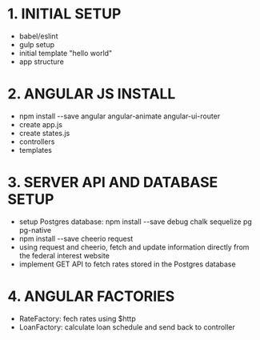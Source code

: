 # 1. INITIAL SETUP
- babel/eslint
- gulp setup
- initial template "hello world"
- app structure


# 2. ANGULAR JS INSTALL
- npm install --save angular angular-animate angular-ui-router
- create app.js
- create states.js
- controllers
- templates


# 3. SERVER API AND DATABASE SETUP
- setup Postgres database: npm install --save debug chalk sequelize pg pg-native
- npm install --save cheerio request
- using request and cheerio, fetch and update information directly from the federal interest website
- implement GET API to fetch rates stored in the Postgres database


# 4. ANGULAR FACTORIES
- RateFactory: fech rates using $http
- LoanFactory: calculate loan schedule and send back to controller

